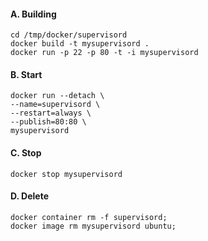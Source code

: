 #### A. Building
```
cd /tmp/docker/supervisord
docker build -t mysupervisord .
docker run -p 22 -p 80 -t -i mysupervisord
```




#### B. Start
```
docker run --detach \
--name=supervisord \
--restart=always \
--publish=80:80 \
mysupervisord
```


#### C. Stop
```
docker stop mysupervisord
```


#### D. Delete
```
docker container rm -f supervisord;
docker image rm mysupervisord ubuntu;
```
